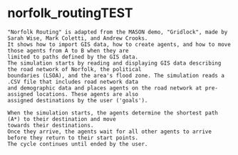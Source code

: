 # norfolk_routingTEST
        
	"Norfolk Routing" is adapted from the MASON demo, "Gridlock", made by Sarah Wise, Mark Coletti, and Andrew Crooks.
	It shows how to import GIS data, how to create agents, and how to move those agents from A to B when they are
	limited to paths defined by the GIS data.
	The simulation starts by reading and displaying GIS data describing the road network of Norfolk, the political 
	boundaries (LSOA), and the area's flood zone. The simulation reads a .CSV file that includes road network data 
	and demographic data and places agents on the road network at pre-assigned locations. These agents are also 
	assigned destinations by the user ('goals').
	
	When the simulation starts, the agents determine the shortest path (A*) to their destination and move 
	towards their destinations. 
	Once they arrive, the agents wait for all other agents to arrive before they return to their start points. 
	The cycle continues until ended by the user.